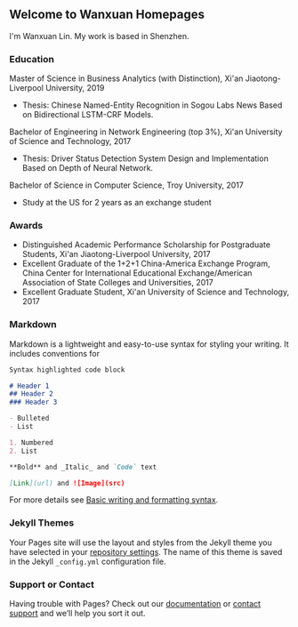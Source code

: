 ## Welcome to Wanxuan Homepages

I'm Wanxuan Lin. My work is based in Shenzhen.

### Education

Master of Science in Business Analytics (with Distinction), Xi'an Jiaotong-Liverpool University, 2019
- Thesis: Chinese Named-Entity Recognition in Sogou Labs News Based on Bidirectional LSTM-CRF Models.   

Bachelor of Engineering in Network Engineering (top 3%), Xi'an University of Science and Technology, 2017
- Thesis: Driver Status Detection System Design and Implementation Based on Depth of Neural Network.  
  
Bachelor of Science in Computer Science, Troy University, 2017
- Study at the US for 2 years as an exchange student 	

### Awards
- Distinguished Academic Performance Scholarship for Postgraduate Students, Xi'an Jiaotong-Liverpool University, 2017
- Excellent Graduate of the 1+2+1 China-America Exchange Program, China Center for International Educational Exchange/American Association of State Colleges and Universities, 2017
- Excellent Graduate Student, Xi'an University of Science and Technology, 2017


### Markdown

Markdown is a lightweight and easy-to-use syntax for styling your writing. It includes conventions for

```markdown
Syntax highlighted code block

# Header 1
## Header 2
### Header 3

- Bulleted
- List

1. Numbered
2. List

**Bold** and _Italic_ and `Code` text

[Link](url) and ![Image](src)
```

For more details see [Basic writing and formatting syntax](https://docs.github.com/en/github/writing-on-github/getting-started-with-writing-and-formatting-on-github/basic-writing-and-formatting-syntax).

### Jekyll Themes

Your Pages site will use the layout and styles from the Jekyll theme you have selected in your [repository settings](https://github.com/Wanxuan/wanxuan.github.io/settings/pages). The name of this theme is saved in the Jekyll `_config.yml` configuration file.

### Support or Contact

Having trouble with Pages? Check out our [documentation](https://docs.github.com/categories/github-pages-basics/) or [contact support](https://support.github.com/contact) and we’ll help you sort it out.

